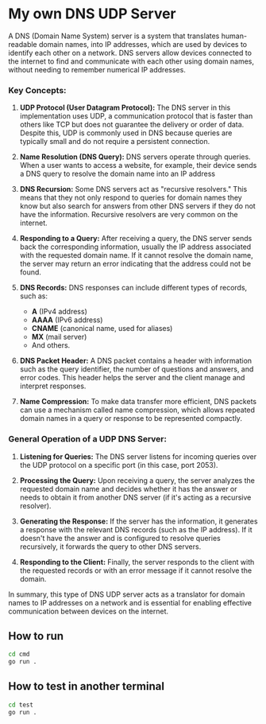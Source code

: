 # My own DNS UDP Server

A DNS (Domain Name System) server is a system that translates human-readable domain names, into IP addresses, which are used by devices to identify each other on a network. DNS servers allow devices connected to the internet to find and communicate with each other using domain names, without needing to remember numerical IP addresses.

### Key Concepts:

1. **UDP Protocol (User Datagram Protocol):**
   The DNS server in this implementation uses UDP, a communication protocol that is faster than others like TCP but does not guarantee the delivery or order of data. Despite this, UDP is commonly used in DNS because queries are typically small and do not require a persistent connection.

2. **Name Resolution (DNS Query):**
   DNS servers operate through queries. When a user wants to access a website, for example, their device sends a DNS query to resolve the domain name into an IP address

3. **DNS Recursion:**
   Some DNS servers act as "recursive resolvers." This means that they not only respond to queries for domain names they know but also search for answers from other DNS servers if they do not have the information. Recursive resolvers are very common on the internet.

4. **Responding to a Query:**
   After receiving a query, the DNS server sends back the corresponding information, usually the IP address associated with the requested domain name. If it cannot resolve the domain name, the server may return an error indicating that the address could not be found.

5. **DNS Records:**
   DNS responses can include different types of records, such as:
   - **A** (IPv4 address)
   - **AAAA** (IPv6 address)
   - **CNAME** (canonical name, used for aliases)
   - **MX** (mail server)
   - And others.

6. **DNS Packet Header:**
   A DNS packet contains a header with information such as the query identifier, the number of questions and answers, and error codes. This header helps the server and the client manage and interpret responses.

7. **Name Compression:**
   To make data transfer more efficient, DNS packets can use a mechanism called name compression, which allows repeated domain names in a query or response to be represented compactly.

### General Operation of a UDP DNS Server:

1. **Listening for Queries:**
   The DNS server listens for incoming queries over the UDP protocol on a specific port (in this case, port 2053).

2. **Processing the Query:**
   Upon receiving a query, the server analyzes the requested domain name and decides whether it has the answer or needs to obtain it from another DNS server (if it's acting as a recursive resolver).

3. **Generating the Response:**
   If the server has the information, it generates a response with the relevant DNS records (such as the IP address). If it doesn't have the answer and is configured to resolve queries recursively, it forwards the query to other DNS servers.

4. **Responding to the Client:**
   Finally, the server responds to the client with the requested records or with an error message if it cannot resolve the domain.

In summary, this type of DNS UDP server acts as a translator for domain names to IP addresses on a network and is essential for enabling effective communication between devices on the internet.

## How to run

```bash
cd cmd
go run .
```

## How to test in another terminal

```bash
cd test
go run .
```
